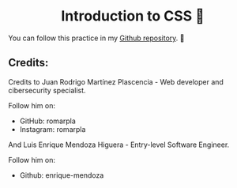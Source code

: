 <h1 align="center"> Introduction to CSS 📖 </h1>

You can follow this practice in my [Github repository](https://github.com/enrique-mendoza/launchX-FrontEnd-Mission-03-CSS). 👀

## Credits:

Credits to Juan Rodrigo Martínez Plascencia - Web developer and cibersecurity specialist.

Follow him on:

- GitHub: romarpla
- Instagram: romarpla

And Luis Enrique Mendoza Higuera - Entry-level Software Engineer.

Follow him on:

- Github: enrique-mendoza
